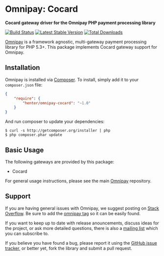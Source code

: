 # Omnipay: Cocard

**Cocard gateway driver for the Omnipay PHP payment processing library**

[![Build Status](https://travis-ci.org/henter/omnipay-cocard.png?branch=master)](https://travis-ci.org/henter/omnipay-cocard)
[![Latest Stable Version](https://poser.pugx.org/henter/omnipay-cocard/version.png)](https://packagist.org/packages/henter/omnipay-cocard)
[![Total Downloads](https://poser.pugx.org/henter/omnipay-cocard/d/total.png)](https://packagist.org/packages/henter/omnipay-cocard)

[Omnipay](https://github.com/thephpleague/omnipay) is a framework agnostic, multi-gateway payment
processing library for PHP 5.3+. This package implements Cocard gateway support for Omnipay.

## Installation

Omnipay is installed via [Composer](http://getcomposer.org/). To install, simply add it
to your `composer.json` file:

```json
{
    "require": {
        "henter/omnipay-cocard": "~1.0"
    }
}
```

And run composer to update your dependencies:

    $ curl -s http://getcomposer.org/installer | php
    $ php composer.phar update

## Basic Usage

The following gateways are provided by this package:

* Cocard

For general usage instructions, please see the main [Omnipay](https://github.com/thephpleague/omnipay)
repository.

## Support

If you are having general issues with Omnipay, we suggest posting on
[Stack Overflow](http://stackoverflow.com/). Be sure to add the
[omnipay tag](http://stackoverflow.com/questions/tagged/omnipay) so it can be easily found.

If you want to keep up to date with release anouncements, discuss ideas for the project,
or ask more detailed questions, there is also a [mailing list](https://groups.google.com/forum/#!forum/omnipay) which
you can subscribe to.

If you believe you have found a bug, please report it using the [GitHub issue tracker](https://github.com/henter/omnipay-cocard/issues),
or better yet, fork the library and submit a pull request.
